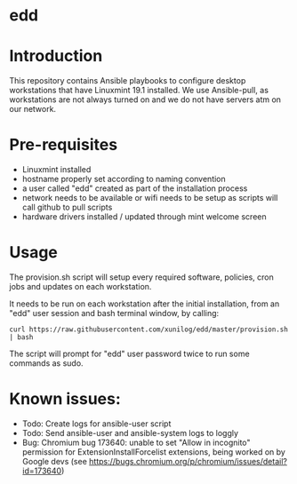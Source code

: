# edd
Introduction
============
This repository contains Ansible playbooks to configure desktop workstations that have Linuxmint 19.1 installed. We use Ansible-pull, as workstations are not always turned on and we do not have servers atm on our network.  

Pre-requisites
==============
- Linuxmint installed
- hostname properly set according to naming convention
- a user called "edd" created as part of the installation process
- network needs to be available or wifi needs to be setup as scripts will call github to pull scripts
- hardware drivers installed / updated through mint welcome screen

Usage
=====
The provision.sh script will setup every required software, policies, cron jobs and updates on each workstation. 

It needs to be run on each workstation after the initial installation, from an "edd" user session and bash terminal window, by calling:

```
curl https://raw.githubusercontent.com/xunilog/edd/master/provision.sh | bash
```

The script will prompt for "edd" user password twice to run some commands as sudo. 

Known issues:
=============
- Todo: Create logs for ansible-user script
- Todo: Send ansible-user and ansible-system logs to loggly
- Bug: Chromium bug 173640: unable to set "Allow in incognito" permission for ExtensionInstallForcelist extensions, being worked on by Google devs (see https://bugs.chromium.org/p/chromium/issues/detail?id=173640)